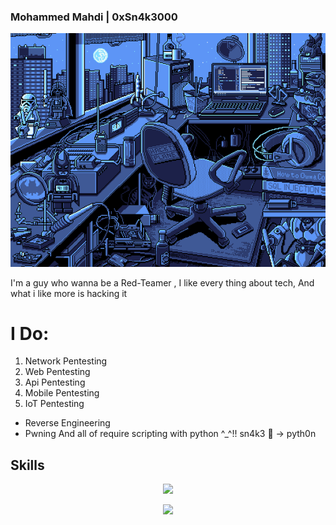 ### Mohammed Mahdi | 0xSn4k3000
![](https://raw.githubusercontent.com/0xSn4k3000/0xSn4k3000/main/banner.png)

I'm a guy who wanna be a Red-Teamer , I like every thing about tech, And what i like more is hacking it 

# I Do:
1. Network Pentesting
2. Web Pentesting
3. Api Pentesting
4. Mobile Pentesting
5. IoT Pentesting
 - Reverse Engineering
 - Pwning
And all of require scripting with python ^_^!!
 sn4k3 🐍 -> pyth0n


## Skills
<p align="center">
  <a href="https://skillicons.dev">
    <img src="https://skillicons.dev/icons?i=bash,c,py,js,java" />
  </a>
</p>
<p align="center">
  <a href="https://skillicons.dev">
    <img src="https://skillicons.dev/icons?i=linux,postman,vim" />
  </a>
</p>
